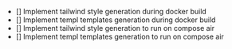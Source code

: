 - [] Implement tailwind style generation during docker build
- [] Implement templ templates generation during docker build
- [] Implement tailwind style generation to run on compose air
- [] Implement templ templates generation to run on compose air